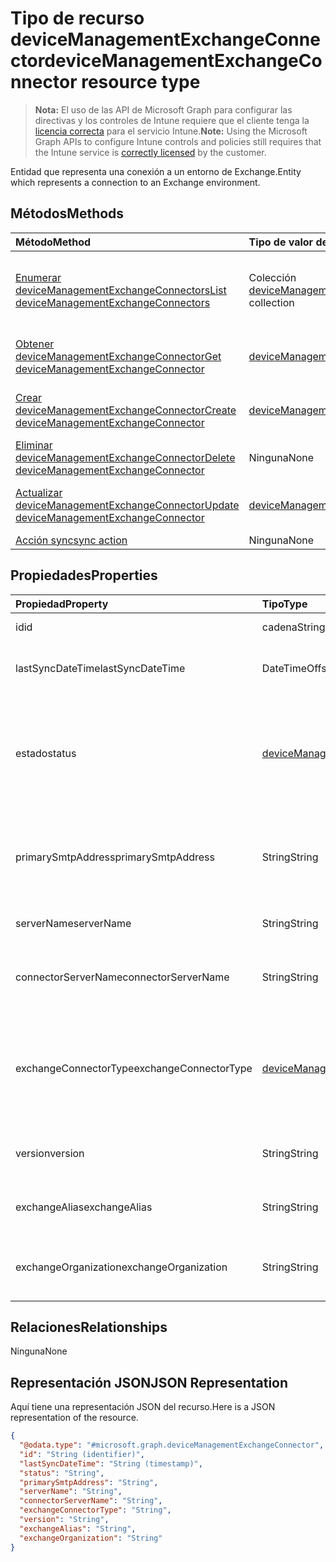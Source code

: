 # <a name="devicemanagementexchangeconnector-resource-type"></a><span data-ttu-id="ac984-101">Tipo de recurso deviceManagementExchangeConnector</span><span class="sxs-lookup"><span data-stu-id="ac984-101">deviceManagementExchangeConnector resource type</span></span>

> <span data-ttu-id="ac984-102">**Nota:** El uso de las API de Microsoft Graph para configurar las directivas y los controles de Intune requiere que el cliente tenga la [licencia correcta](https://go.microsoft.com/fwlink/?linkid=839381) para el servicio Intune.</span><span class="sxs-lookup"><span data-stu-id="ac984-102">**Note:** Using the Microsoft Graph APIs to configure Intune controls and policies still requires that the Intune service is [correctly licensed](https://go.microsoft.com/fwlink/?linkid=839381) by the customer.</span></span>

<span data-ttu-id="ac984-103">Entidad que representa una conexión a un entorno de Exchange.</span><span class="sxs-lookup"><span data-stu-id="ac984-103">Entity which represents a connection to an Exchange environment.</span></span>
## <a name="methods"></a><span data-ttu-id="ac984-104">Métodos</span><span class="sxs-lookup"><span data-stu-id="ac984-104">Methods</span></span>
|<span data-ttu-id="ac984-105">Método</span><span class="sxs-lookup"><span data-stu-id="ac984-105">Method</span></span>|<span data-ttu-id="ac984-106">Tipo de valor devuelto</span><span class="sxs-lookup"><span data-stu-id="ac984-106">Return Type</span></span>|<span data-ttu-id="ac984-107">Descripción</span><span class="sxs-lookup"><span data-stu-id="ac984-107">Description</span></span>|
|:---|:---|:---|
|[<span data-ttu-id="ac984-108">Enumerar deviceManagementExchangeConnectors</span><span class="sxs-lookup"><span data-stu-id="ac984-108">List deviceManagementExchangeConnectors</span></span>](../api/intune_onboarding_devicemanagementexchangeconnector_list.md)|<span data-ttu-id="ac984-109">Colección [deviceManagementExchangeConnector](../resources/intune_onboarding_devicemanagementexchangeconnector.md)</span><span class="sxs-lookup"><span data-stu-id="ac984-109">[deviceManagementExchangeConnector](../resources/intune_onboarding_devicemanagementexchangeconnector.md) collection</span></span>|<span data-ttu-id="ac984-110">Enumere las propiedades y las relaciones de los objetos [deviceManagementExchangeConnector](../resources/intune_onboarding_devicemanagementexchangeconnector.md).</span><span class="sxs-lookup"><span data-stu-id="ac984-110">List properties and relationships of the [deviceManagementExchangeConnector](../resources/intune_onboarding_devicemanagementexchangeconnector.md) objects.</span></span>|
|[<span data-ttu-id="ac984-111">Obtener deviceManagementExchangeConnector</span><span class="sxs-lookup"><span data-stu-id="ac984-111">Get deviceManagementExchangeConnector</span></span>](../api/intune_onboarding_devicemanagementexchangeconnector_get.md)|[<span data-ttu-id="ac984-112">deviceManagementExchangeConnector</span><span class="sxs-lookup"><span data-stu-id="ac984-112">deviceManagementExchangeConnector</span></span>](../resources/intune_onboarding_devicemanagementexchangeconnector.md)|<span data-ttu-id="ac984-113">Lea las propiedades y las relaciones del objeto [deviceManagementExchangeConnector](../resources/intune_onboarding_devicemanagementexchangeconnector.md).</span><span class="sxs-lookup"><span data-stu-id="ac984-113">Read properties and relationships of the [deviceManagementExchangeConnector](../resources/intune_onboarding_devicemanagementexchangeconnector.md) object.</span></span>|
|[<span data-ttu-id="ac984-114">Crear deviceManagementExchangeConnector</span><span class="sxs-lookup"><span data-stu-id="ac984-114">Create deviceManagementExchangeConnector</span></span>](../api/intune_onboarding_devicemanagementexchangeconnector_create.md)|[<span data-ttu-id="ac984-115">deviceManagementExchangeConnector</span><span class="sxs-lookup"><span data-stu-id="ac984-115">deviceManagementExchangeConnector</span></span>](../resources/intune_onboarding_devicemanagementexchangeconnector.md)|<span data-ttu-id="ac984-116">Cree un objeto [deviceManagementExchangeConnector](../resources/intune_onboarding_devicemanagementexchangeconnector.md).</span><span class="sxs-lookup"><span data-stu-id="ac984-116">Create a new [deviceManagementExchangeConnector](../resources/intune_onboarding_devicemanagementexchangeconnector.md) object.</span></span>|
|[<span data-ttu-id="ac984-117">Eliminar deviceManagementExchangeConnector</span><span class="sxs-lookup"><span data-stu-id="ac984-117">Delete deviceManagementExchangeConnector</span></span>](../api/intune_onboarding_devicemanagementexchangeconnector_delete.md)|<span data-ttu-id="ac984-118">Ninguna</span><span class="sxs-lookup"><span data-stu-id="ac984-118">None</span></span>|<span data-ttu-id="ac984-119">Elimina un [deviceManagementExchangeConnector](../resources/intune_onboarding_devicemanagementexchangeconnector.md).</span><span class="sxs-lookup"><span data-stu-id="ac984-119">Deletes a [deviceManagementExchangeConnector](../resources/intune_onboarding_devicemanagementexchangeconnector.md).</span></span>|
|[<span data-ttu-id="ac984-120">Actualizar deviceManagementExchangeConnector</span><span class="sxs-lookup"><span data-stu-id="ac984-120">Update deviceManagementExchangeConnector</span></span>](../api/intune_onboarding_devicemanagementexchangeconnector_update.md)|[<span data-ttu-id="ac984-121">deviceManagementExchangeConnector</span><span class="sxs-lookup"><span data-stu-id="ac984-121">deviceManagementExchangeConnector</span></span>](../resources/intune_onboarding_devicemanagementexchangeconnector.md)|<span data-ttu-id="ac984-122">Actualice las propiedades de un objeto [deviceManagementExchangeConnector](../resources/intune_onboarding_devicemanagementexchangeconnector.md).</span><span class="sxs-lookup"><span data-stu-id="ac984-122">Update the properties of a [deviceManagementExchangeConnector](../resources/intune_onboarding_devicemanagementexchangeconnector.md) object.</span></span>|
|[<span data-ttu-id="ac984-123">Acción sync</span><span class="sxs-lookup"><span data-stu-id="ac984-123">sync action</span></span>](../api/intune_onboarding_devicemanagementexchangeconnector_sync.md)|<span data-ttu-id="ac984-124">Ninguna</span><span class="sxs-lookup"><span data-stu-id="ac984-124">None</span></span>|<span data-ttu-id="ac984-125">Todavía no documentado</span><span class="sxs-lookup"><span data-stu-id="ac984-125">Not yet documented</span></span>|

## <a name="properties"></a><span data-ttu-id="ac984-126">Propiedades</span><span class="sxs-lookup"><span data-stu-id="ac984-126">Properties</span></span>
|<span data-ttu-id="ac984-127">Propiedad</span><span class="sxs-lookup"><span data-stu-id="ac984-127">Property</span></span>|<span data-ttu-id="ac984-128">Tipo</span><span class="sxs-lookup"><span data-stu-id="ac984-128">Type</span></span>|<span data-ttu-id="ac984-129">Descripción</span><span class="sxs-lookup"><span data-stu-id="ac984-129">Description</span></span>|
|:---|:---|:---|
|<span data-ttu-id="ac984-130">id</span><span class="sxs-lookup"><span data-stu-id="ac984-130">id</span></span>|<span data-ttu-id="ac984-131">cadena</span><span class="sxs-lookup"><span data-stu-id="ac984-131">String</span></span>|<span data-ttu-id="ac984-132">Todavía no documentado</span><span class="sxs-lookup"><span data-stu-id="ac984-132">Not yet documented</span></span>|
|<span data-ttu-id="ac984-133">lastSyncDateTime</span><span class="sxs-lookup"><span data-stu-id="ac984-133">lastSyncDateTime</span></span>|<span data-ttu-id="ac984-134">DateTimeOffset</span><span class="sxs-lookup"><span data-stu-id="ac984-134">DateTimeOffset</span></span>|<span data-ttu-id="ac984-135">Última hora de sincronización para Exchange Connector</span><span class="sxs-lookup"><span data-stu-id="ac984-135">Last sync time for the Exchange Connector</span></span>|
|<span data-ttu-id="ac984-136">estado</span><span class="sxs-lookup"><span data-stu-id="ac984-136">status</span></span>|[<span data-ttu-id="ac984-137">deviceManagementExchangeConnectorStatus</span><span class="sxs-lookup"><span data-stu-id="ac984-137">deviceManagementExchangeConnectorStatus</span></span>](../resources/intune_onboarding_devicemanagementexchangeconnectorstatus.md)|<span data-ttu-id="ac984-138">Estado del conector de Exchange.</span><span class="sxs-lookup"><span data-stu-id="ac984-138">Exchange Connector Status.</span></span> <span data-ttu-id="ac984-139">Los valores posibles son: `none`, `connectionPending`, `connected` y `disconnected`.</span><span class="sxs-lookup"><span data-stu-id="ac984-139">Possible values are: `none`, `connectionPending`, `connected`, `disconnected`.</span></span>|
|<span data-ttu-id="ac984-140">primarySmtpAddress</span><span class="sxs-lookup"><span data-stu-id="ac984-140">primarySmtpAddress</span></span>|<span data-ttu-id="ac984-141">String</span><span class="sxs-lookup"><span data-stu-id="ac984-141">String</span></span>|<span data-ttu-id="ac984-142">Dirección de correo electrónico que se usó para configurar el Exchange Connector de Service To Service.</span><span class="sxs-lookup"><span data-stu-id="ac984-142">Email address used to configure the Service To Service Exchange Connector.</span></span>|
|<span data-ttu-id="ac984-143">serverName</span><span class="sxs-lookup"><span data-stu-id="ac984-143">serverName</span></span>|<span data-ttu-id="ac984-144">String</span><span class="sxs-lookup"><span data-stu-id="ac984-144">String</span></span>|<span data-ttu-id="ac984-145">El nombre del servidor de Exchange.</span><span class="sxs-lookup"><span data-stu-id="ac984-145">The name of the Exchange server.</span></span>|
|<span data-ttu-id="ac984-146">connectorServerName</span><span class="sxs-lookup"><span data-stu-id="ac984-146">connectorServerName</span></span>|<span data-ttu-id="ac984-147">String</span><span class="sxs-lookup"><span data-stu-id="ac984-147">String</span></span>|<span data-ttu-id="ac984-148">El nombre del servidor que hospeda el Exchange Connector.</span><span class="sxs-lookup"><span data-stu-id="ac984-148">The name of the server hosting the Exchange Connector.</span></span>|
|<span data-ttu-id="ac984-149">exchangeConnectorType</span><span class="sxs-lookup"><span data-stu-id="ac984-149">exchangeConnectorType</span></span>|[<span data-ttu-id="ac984-150">deviceManagementExchangeConnectorType</span><span class="sxs-lookup"><span data-stu-id="ac984-150">deviceManagementExchangeConnectorType</span></span>](../resources/intune_onboarding_devicemanagementexchangeconnectortype.md)|<span data-ttu-id="ac984-151">El tipo de Exchange Connector configurado.</span><span class="sxs-lookup"><span data-stu-id="ac984-151">The type of Exchange Connector Configured.</span></span> <span data-ttu-id="ac984-152">Los valores posibles son: `onPremises`, `hosted`, `serviceToService` y `dedicated`.</span><span class="sxs-lookup"><span data-stu-id="ac984-152">Possible values are: `onPremises`, `hosted`, `serviceToService`, `dedicated`.</span></span>|
|<span data-ttu-id="ac984-153">version</span><span class="sxs-lookup"><span data-stu-id="ac984-153">version</span></span>|<span data-ttu-id="ac984-154">String</span><span class="sxs-lookup"><span data-stu-id="ac984-154">String</span></span>|<span data-ttu-id="ac984-155">La versión del ExchangeConnectorAgent</span><span class="sxs-lookup"><span data-stu-id="ac984-155">The version of the ExchangeConnectorAgent</span></span>|
|<span data-ttu-id="ac984-156">exchangeAlias</span><span class="sxs-lookup"><span data-stu-id="ac984-156">exchangeAlias</span></span>|<span data-ttu-id="ac984-157">String</span><span class="sxs-lookup"><span data-stu-id="ac984-157">String</span></span>|<span data-ttu-id="ac984-158">Un alias asignado al servidor de Exchange</span><span class="sxs-lookup"><span data-stu-id="ac984-158">An alias assigned to the Exchange server</span></span>|
|<span data-ttu-id="ac984-159">exchangeOrganization</span><span class="sxs-lookup"><span data-stu-id="ac984-159">exchangeOrganization</span></span>|<span data-ttu-id="ac984-160">String</span><span class="sxs-lookup"><span data-stu-id="ac984-160">String</span></span>|<span data-ttu-id="ac984-161">Organización de Exchange al servidor de Exchange</span><span class="sxs-lookup"><span data-stu-id="ac984-161">Exchange Organization to the Exchange server</span></span>|

## <a name="relationships"></a><span data-ttu-id="ac984-162">Relaciones</span><span class="sxs-lookup"><span data-stu-id="ac984-162">Relationships</span></span>
<span data-ttu-id="ac984-163">Ninguna</span><span class="sxs-lookup"><span data-stu-id="ac984-163">None</span></span>
## <a name="json-representation"></a><span data-ttu-id="ac984-164">Representación JSON</span><span class="sxs-lookup"><span data-stu-id="ac984-164">JSON Representation</span></span>
<span data-ttu-id="ac984-165">Aquí tiene una representación JSON del recurso.</span><span class="sxs-lookup"><span data-stu-id="ac984-165">Here is a JSON representation of the resource.</span></span>
<!-- {
  "blockType": "resource",
  "keyProperty": "id",
  "@odata.type": "microsoft.graph.deviceManagementExchangeConnector"
}
-->
``` json
{
  "@odata.type": "#microsoft.graph.deviceManagementExchangeConnector",
  "id": "String (identifier)",
  "lastSyncDateTime": "String (timestamp)",
  "status": "String",
  "primarySmtpAddress": "String",
  "serverName": "String",
  "connectorServerName": "String",
  "exchangeConnectorType": "String",
  "version": "String",
  "exchangeAlias": "String",
  "exchangeOrganization": "String"
}
```



